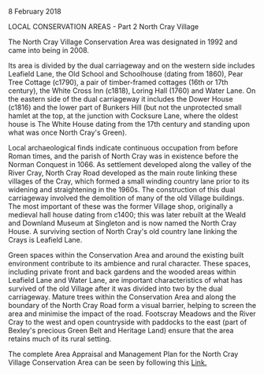 8 February 2018

LOCAL CONSERVATION AREAS - Part 2 North Cray Village

The North Cray Village Conservation Area was designated in 1992 and came into being in 2008.

Its area is divided by the dual carriageway and on the western side includes Leafield Lane, the Old School and Schoolhouse (dating from 1860), Pear Tree Cottage (c1790), a pair of timber-framed cottages (16th or 17th century), the White Cross Inn (c1818), Loring Hall (1760) and Water Lane. On the eastern side of the dual carriageway it includes the Dower House (c1816) and the lower part of Bunkers Hill (but not the unprotected small hamlet at the top, at the junction with Cocksure Lane, where the oldest house is The White House dating from the 17th century and standing upon what was once North Cray's Green).

Local archaeological finds indicate continuous occupation from before Roman times, and the parish of North Cray was in existence before the Norman Conquest in 1066. As settlement developed along the valley of the River Cray, North Cray Road developed as the main route linking these villages of the Cray, which formed a small winding country lane prior to its widening and straightening in the 1960s. The construction of this dual carriageway involved the demolition of many of the old Village buildings. The most important of these was the former Village shop, originally a medieval hall house dating from c1400; this was later rebuilt at the Weald and Downland Museum at Singleton and is now named the North Cray House. A surviving section of North Cray's old country lane linking the Crays is Leafield Lane.

Green spaces within the Conservation Area and around the existing built environment contribute to its ambience and rural character. These spaces, including private front and back gardens and the wooded areas within Leafield Lane and Water Lane, are important characteristics of what has survived of the old Village after it was divided into two by the dual carriageway. Mature trees within the Conservation Area and along the boundary of the North Cray Road form a visual barrier, helping to screen the area and minimise the impact of the road. Footscray Meadows and the River Cray to the west and open countryside with paddocks to the east (part of Bexley's precious Green Belt and Heritage Land) ensure that the area retains much of its rural setting.

The complete Area Appraisal and Management Plan for the North Cray Village Conservation Area can be seen by following this [Link.](https://www.bexley.gov.uk/sites/bexley-cms/files/North-Cray-village-Conservation-Area-Appraisal-and-Management-Plan_0.pdf)
